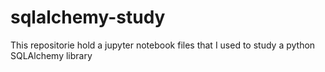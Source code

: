 # sqlalchemy-study
This repositorie hold a jupyter notebook files that I used to study a python SQLAlchemy library 
